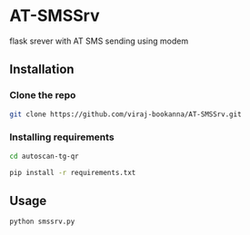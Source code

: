 # AT-SMSSrv
flask srever with AT SMS sending using modem

## Installation

### Clone the repo
```bash
git clone https://github.com/viraj-bookanna/AT-SMSSrv.git
```

### Installing requirements

```bash
cd autoscan-tg-qr
```

```bash
pip install -r requirements.txt
```

## Usage

```bash
python smssrv.py
```
